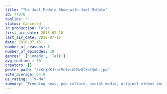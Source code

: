 ```yaml
---
title: "The Joel McHale Show with Joel McHale"
id: 77076
tagline: ""
status: Canceled
in_production: False
first_air_date: 2018-02-18
last_air_date: 2018-07-15
date: 2018-07-15
number_of_seasons: 1
number_of_episodes: 19
genres:  ['Comedy', 'Talk']
avg_runtime : 30
creators: []
poster_path: "/xKcjHKJzaiMn1viUhMvQlYntQWL.jpg"
vote_average: 64.0
us_rating: "TV-MA"
summary: "Trending news, pop culture, social media, original videos and more come together in host Joel McHale's weekly comedy commentary show."
---
```


